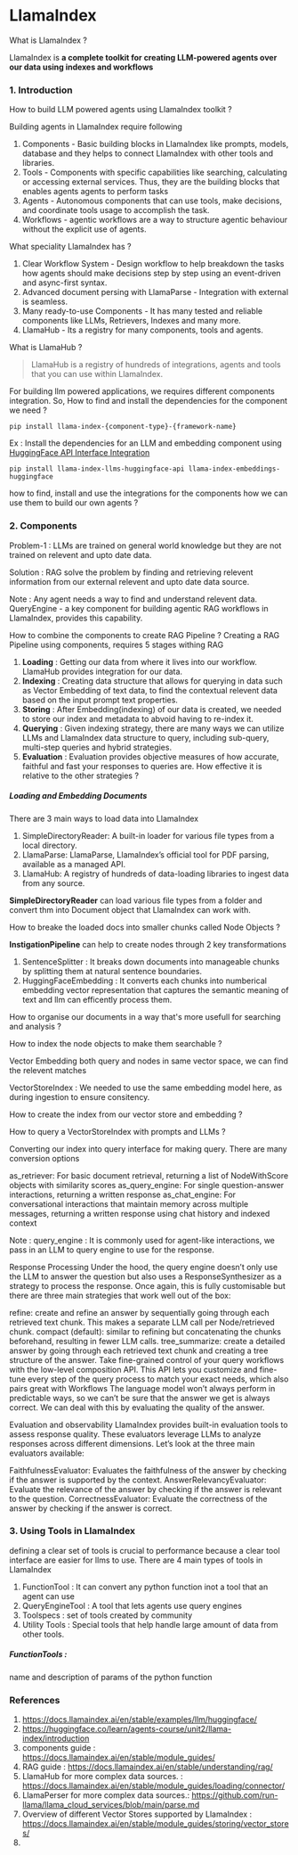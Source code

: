 # LlamaIndex

What is LlamaIndex ?

LlamaIndex is  **a complete toolkit for creating LLM-powered agents over our data using indexes and workflows**

### 1. Introduction

How to build LLM powered agents using LlamaIndex toolkit ?

Building agents in LlamaIndex require following

1. Components - Basic building blocks in LlamaIndex like prompts, models, database and they helps to connect LlamaIndex with other tools and libraries.
2. Tools - Components with specific capabilities like searching, calculating or accessing external services. Thus, they are the building blocks that enables agents agents to perform tasks
3. Agents - Autonomous components that can use tools, make decisions, and coordinate tools usage to accomplish the task.
4. Workflows - agentic workflows are a way to structure agentic behaviour without the explicit use of agents.

What speciality LlamaIndex has ?

1. Clear Workflow System - Design workflow to help breakdown the tasks how agents should make decisions step by step using an event-driven and async-first syntax.
2. Advanced document persing with LlamaParse - Integration with external is seamless.
3. Many ready-to-use Components - It has many tested and reliable components like LLMs, Retrievers, Indexes and many more.
4. LlamaHub - Its a registry for many components, tools and agents.

What is LlamaHub ?

> LlamaHub is a registry of hundreds of integrations, agents and tools that you can use within LlamaIndex.

For building llm powered applications, we requires different components integration. So, How to find and install the dependencies for the component we need ?

```terminal
pip install llama-index-{component-type}-{framework-name}
```

Ex : Install the dependencies for an LLM and embedding component using [HuggingFace API  Interface Integration](https://llamahub.ai/l/llms/llama-index-llms-huggingface-api?from=llms)

```
pip install llama-index-llms-huggingface-api llama-index-embeddings-huggingface
```

how to find, install and use the integrations for the components
 how we can use them to build our own agents ?

### 2. Components

Problem-1 : LLMs are trained on general world knowledge but they are not trained on relevent and upto date data.

Solution : RAG solve the problem by finding and retrieving relevent information from our external relevent and upto date data source.

Note : Any agent needs a way to find and understand relevent data.
QueryEngine - a key component for building agentic RAG workflows in LlamaIndex, provides this capability.

How to combine the components to create RAG Pipeline ?
Creating a RAG Pipeline using components, requires 5 stages withing RAG

1. **Loading** : Getting our data from where it lives into our workflow. LlamaHub provides integration for our data.
2. **Indexing** : Creating data structure that allows for querying in data such as Vector Embedding of text data, to find the contextual relevent data based on the input prompt text properties.
3. **Storing** : After Embedding(indexing) of our data is created, we needed to store our index and metadata to abvoid having to re-index it.
4. **Querying** : Given indexing strategy, there are many ways we can utilize LLMs and LlamaIndex data structure to query, including sub-query, multi-step queries and hybrid strategies.
5. **Evaluation** : Evaluation provides objective measures of how accurate, faithful and fast your responses to queries are. How effective it is relative to the other strategies ?

##### Loading and Embedding Documents

There are 3 main ways to load data into LlamaIndex

1. SimpleDirectoryReader: A built-in loader for various file types from a local directory.
2. LlamaParse: LlamaParse, LlamaIndex’s official tool for PDF parsing, available as a managed API.
3. LlamaHub: A registry of hundreds of data-loading libraries to ingest data from any source.

**SimpleDirectoryReader** can load various file types from a folder and convert thm into Document object that LlamaIndex can work with.

How to breake the loaded docs into smaller chunks called Node Objects ?

**InstigationPipeline** can help to create nodes through 2 key transformations

1. SentenceSplitter : It breaks down documents into manageable chunks by splitting them at natural sentence boundaries.
2. HuggingFaceEmbedding : It converts each chunks into numberical embedding vector representation that captures the semantic meaning of text and llm can efficently process them.

How to organise our documents in a way that's more usefull for searching and analysis ?

How to index the node objects to make them searchable ?

Vector Embedding both query and nodes in same vector space, we can find the relevent matches

VectorStoreIndex : We needed to use the same embedding model here, as during ingestion to ensure consitency.

How to create the index from our vector store and embedding ?

How to query a VectorStoreIndex with prompts and LLMs ?

Converting our index into query interface for making query. There are many conversion options

as_retriever: For basic document retrieval, returning a list of NodeWithScore objects with similarity scores
as_query_engine: For single question-answer interactions, returning a written response
as_chat_engine: For conversational interactions that maintain memory across multiple messages, returning a written response using chat history and indexed context

Note : query_engine : It is commonly used for agent-like interactions, we pass in an LLM to query engine to use for the response.

Response Processing
Under the hood, the query engine doesn’t only use the LLM to answer the question but also uses a ResponseSynthesizer as a strategy to process the response. Once again, this is fully customisable but there are three main strategies that work well out of the box:

refine: create and refine an answer by sequentially going through each retrieved text chunk. This makes a separate LLM call per Node/retrieved chunk.
compact (default): similar to refining but concatenating the chunks beforehand, resulting in fewer LLM calls.
tree_summarize: create a detailed answer by going through each retrieved text chunk and creating a tree structure of the answer.
Take fine-grained control of your query workflows with the low-level composition API. This API lets you customize and fine-tune every step of the query process to match your exact needs, which also pairs great with Workflows
The language model won’t always perform in predictable ways, so we can’t be sure that the answer we get is always correct. We can deal with this by evaluating the quality of the answer.

Evaluation and observability
LlamaIndex provides built-in evaluation tools to assess response quality. These evaluators leverage LLMs to analyze responses across different dimensions. Let’s look at the three main evaluators available:

FaithfulnessEvaluator: Evaluates the faithfulness of the answer by checking if the answer is supported by the context.
AnswerRelevancyEvaluator: Evaluate the relevance of the answer by checking if the answer is relevant to the question.
CorrectnessEvaluator: Evaluate the correctness of the answer by checking if the answer is correct.


### 3. Using Tools in LlamaIndex

defining a clear set of tools is crucial to performance because a clear tool interface are easier for llms to use. There are 4 main types of tools in LlamaIndex

1. FunctionTool : It can convert any python function inot a tool that an agent can use
2. QueryEngineTool : A tool that lets agents use query engines
3. Toolspecs : set of tools created by community
4. Utility Tools : Special tools that help handle large amount of data from other tools.

##### FunctionTools : 

name and description of params of the python function

### References

1. https://docs.llamaindex.ai/en/stable/examples/llm/huggingface/
2. https://huggingface.co/learn/agents-course/unit2/llama-index/introduction
3. components guide : https://docs.llamaindex.ai/en/stable/module_guides/
4. RAG guide : https://docs.llamaindex.ai/en/stable/understanding/rag/
5. LlamaHub for more complex data sources. : https://docs.llamaindex.ai/en/stable/module_guides/loading/connector/
6. LlamaPerser for more complex data sources.: https://github.com/run-llama/llama_cloud_services/blob/main/parse.md
7. Overview of different Vector Stores supported by LlamaIndex : https://docs.llamaindex.ai/en/stable/module_guides/storing/vector_stores/
8.
